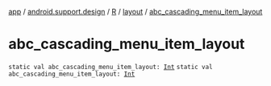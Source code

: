 [app](../../../index.md) / [android.support.design](../../index.md) / [R](../index.md) / [layout](index.md) / [abc_cascading_menu_item_layout](./abc_cascading_menu_item_layout.md)

# abc_cascading_menu_item_layout

`static val abc_cascading_menu_item_layout: `[`Int`](https://kotlinlang.org/api/latest/jvm/stdlib/kotlin/-int/index.html)
`static val abc_cascading_menu_item_layout: `[`Int`](https://kotlinlang.org/api/latest/jvm/stdlib/kotlin/-int/index.html)
